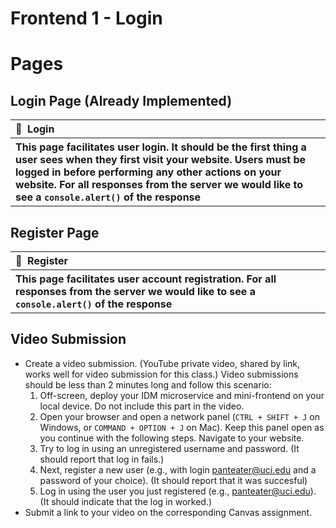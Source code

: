 # Frontend 1 - Login

# Pages

## Login Page (Already Implemented)

<table>
  <thead>
    <tr>
      <th align="left" width="1100">📄&nbsp;&nbsp;Login</th>
    </tr>
  </thead>
  <tbody>
    <tr></tr>
    <tr>
      <th align="left" >This page facilitates user login. It should be the first thing a user sees when they first visit your website. Users must be logged in before performing any other actions on your website. For all responses from the server we would like to see a <code>console.alert()</code> of the response</th>
    </tr>
  </tbody>
</table>

## Register Page

<table>
  <thead>
    <tr>
      <th align="left" width="1100">📄&nbsp;&nbsp;Register</th>
    </tr>
  </thead>
  <tbody>
    <tr></tr>
    <tr>
      <th align="left" >This page facilitates user account registration. For all responses from the server we would like to see a <code>console.alert()</code> of the response</th>
    </tr>
  </tbody>
</table>

## Video Submission

- Create a video submission. (YouTube private video, shared by link, works well for video submission for this class.)  Video submissions should be less than 2 minutes long and follow this scenario:
  1. Off-screen, deploy your IDM microservice and mini-frontend on your local device. Do not include this part in the video.
  2. Open your browser and open a network panel (`CTRL + SHIFT + J` on Windows, or `COMMAND + OPTION + J` on Mac). Keep this panel open as you continue with the following steps.
Navigate to your website.
  3. Try to log in using an unregistered username and password. (It should report that log in fails.)
  4. Next, register a new user (e.g., with login panteater@uci.edu and a password of your choice). (It should report that it was succesful)
  5. Log in using the user you just registered (e.g., panteater@uci.edu). (It should indicate that the log in worked.)
- Submit a link to your video on the corresponding Canvas assignment.
